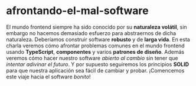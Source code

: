# afrontando-el-mal-software

El mundo frontend siempre ha sido conocido por su **naturaleza volátil**, sin embargo no hacemos demasiado esfuerzo para abstraernos de dicha naturaleza. Deberíamos construir software **robusto** y de **larga vida**. En esta charla veremos cómo afrontar problemas comunes en el mundo frontend usando **TypeScript**, **componentes** y varios **patrones de diseño**. Además veremos cómo hacer nuestro software _abierto al cambio_ sin tener que _intentar adivinar el futuro_. Y por supuesto seguiremos los principios **SOLID** para que nuestra aplicación sea fácil de cambiar y probar. ¡Comencemos este viaje hacia el software _bonito_!

